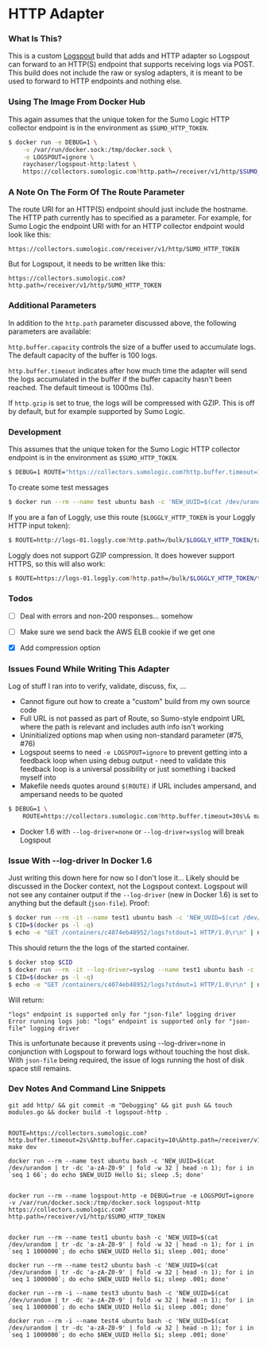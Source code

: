 # HTTP Adapter


### What Is This?

This is a custom [Logspout](https://github.com/gliderlabs/logspout) build that adds and HTTP adapter so Logspout can forward to an HTTP(S) endpoint that supports receiving logs via POST. This build does not include the raw or syslog adapters, it is meant to be used to forward to HTTP endpoints and nothing else.


### Using The Image From Docker Hub

This again assumes that the unique token for the Sumo Logic HTTP collector endpoint is in the environment as `$SUMO_HTTP_TOKEN`.

```bash
$ docker run -e DEBUG=1 \
    -v /var/run/docker.sock:/tmp/docker.sock \
    -e LOGSPOUT=ignore \
    raychaser/logspout-http:latest \
    https://collectors.sumologic.com?http.path=/receiver/v1/http/$SUMO_HTTP_TOKEN\&http.gzip=true
```


### A Note On The Form Of The Route Parameter

The route URI for an HTTP(S) endpoint should just include the hostname. The HTTP path currently has to specified as a parameter. For example, for Sumo Logic the endpoint URI with for an HTTP collector endpoint would look like this:

```
https://collectors.sumologic.com/receiver/v1/http/SUMO_HTTP_TOKEN
```

But for Logspout, it needs to be written like this:

```
https://collectors.sumologic.com?http.path=/receiver/v1/http/SUMO_HTTP_TOKEN
```


### Additional Parameters

In addition to the `http.path` parameter discussed above, the following parameters are available:

`http.buffer.capacity` controls the size of a buffer used to accumulate logs. The default capacity of the buffer is 100 logs.

`http.buffer.timeout` indicates after how much time the adapter will send the logs accumulated in the buffer if the buffer capacity hasn't been reached. The default timeout is 1000ms (1s).

If `http.gzip` is set to true, the logs will be compressed with GZIP. This is off by default, but for example supported by Sumo Logic.


### Development 

This assumes that the unique token for the Sumo Logic HTTP collector endpoint is in the environment as ```$SUMO_HTTP_TOKEN```.

```bash
$ DEBUG=1 ROUTE="https://collectors.sumologic.com?http.buffer.timeout=1s\&http.buffer.capacity=100\&http.path=/receiver/v1/http/$SUMO_HTTP_TOKEN\&http.gzip=true" make dev
```

To create some test messages

```bash
$ docker run --rm --name test ubuntu bash -c 'NEW_UUID=$(cat /dev/urandom | tr -dc 'a-zA-Z0-9' | fold -w 32 | head -n 1); for i in `seq 1 10`; do echo $NEW_UUID Hello $i; sleep 1; done' && CID=$(docker ps -l -q)
```

If you are a fan of Loggly, use this route (`$LOGGLY_HTTP_TOKEN` is your Loggly HTTP input token):

```bash
$ ROUTE=http://logs-01.loggly.com?http.path=/bulk/$LOGGLY_HTTP_TOKEN/tag/bulk/ make dev
```

Loggly does not support GZIP compression. It does however support HTTPS, so this will also work:

```bash
$ ROUTE=https://logs-01.loggly.com?http.path=/bulk/$LOGGLY_HTTP_TOKEN/tag/bulk/ make dev
```


### Todos

- [ ] Deal with errors and non-200 responses... somehow
- [ ] Make sure we send back the AWS ELB cookie if we get one
- [X] Add compression option


### Issues Found While Writing This Adapter

Log of stuff I ran into to verify, validate, discuss, fix, ...

* Cannot figure out how to create a "custom" build from my own source code
* Full URL is not passed as part of Route, so Sumo-style endpoint URL where the path is relevant and includes auth info isn't working
* Uninitialized options map when using non-standard parameter (#75, #76)
* Logspout seems to need ```-e LOGSPOUT=ignore``` to prevent getting into a feedback loop when using debug output - need to validate this feedback loop is a universal possibility or just something i backed myself into
* Makefile needs quotes around ```$(ROUTE)``` if URL includes ampersand, and ampersand needs to be quoted
```bash
$ DEBUG=1 \
    ROUTE=https://collectors.sumologic.com?http.buffer.timeout=30s\& make dev
```
* Docker 1.6 with ```--log-driver=none``` or ```--log-driver=syslog``` will break Logspout


### Issue With --log-driver In Docker 1.6

Just writing this down here for now so I don't lose it... Likely should be discussed in the Docker context, not the Logspout context. Logspout will not see any container output if the ```--log-driver``` (new in Docker 1.6) is set to anything but the default (```json-file```). Proof:

```bash
$ docker run --rm -it --name test1 ubuntu bash -c 'NEW_UUID=$(cat /dev/urandom | tr -dc 'a-zA-Z0-9' | fold -w 32 | head -n 1); for i in `seq 1 10000`; do echo $NEW_UUID Hello $i; sleep 1; done'
$ CID=$(docker ps -l -q)
$ echo -e "GET /containers/c4074eb48952/logs?stdout=1 HTTP/1.0\r\n" | nc -U /var/run/docker.sock
```

This should return the the logs of the started container.

```bash
$ docker stop $CID
$ docker run --rm -it --log-driver=syslog --name test1 ubuntu bash -c 'NEW_UUID=$(cat /dev/urandom | tr -dc 'a-zA-Z0-9' | fold -w 32 | head -n 1); for i in `seq 1 10000`; do echo $NEW_UUID Hello $i; sleep 1; done'
$ CID=$(docker ps -l -q)
$ echo -e "GET /containers/c4074eb48952/logs?stdout=1 HTTP/1.0\r\n" | nc -U /var/run/docker.sock
```

Will return:

```
"logs" endpoint is supported only for "json-file" logging driver
Error running logs job: "logs" endpoint is supported only for "json-file" logging driver
```

This is unfortunate because it prevents using --log-driver=none in conjunction with Logspout to forward logs without touching the host disk. With ```json-file``` being required, the issue of logs running the host of disk space still remains.


### Dev Notes And Command Line Snippets

```
git add http/ && git commit -m "Debugging" && git push && touch modules.go && docker build -t logspout-http .


ROUTE=https://collectors.sumologic.com?http.buffer.timeout=2s\&http.buffer.capacity=10\&http.path=/receiver/v1/http/$SUMO_HTTP_TOKEN make dev

docker run --rm --name test ubuntu bash -c 'NEW_UUID=$(cat /dev/urandom | tr -dc 'a-zA-Z0-9' | fold -w 32 | head -n 1); for i in `seq 1 66`; do echo $NEW_UUID Hello $i; sleep .5; done'


docker run --rm --name logspout-http -e DEBUG=true -e LOGSPOUT=ignore -v /var/run/docker.sock:/tmp/docker.sock logspout-http https://collectors.sumologic.com?http.path=/receiver/v1/http/$SUMO_HTTP_TOKEN


docker run --rm --name test1 ubuntu bash -c 'NEW_UUID=$(cat /dev/urandom | tr -dc 'a-zA-Z0-9' | fold -w 32 | head -n 1); for i in `seq 1 1000000`; do echo $NEW_UUID Hello $i; sleep .001; done'

docker run --rm --name test2 ubuntu bash -c 'NEW_UUID=$(cat /dev/urandom | tr -dc 'a-zA-Z0-9' | fold -w 32 | head -n 1); for i in `seq 1 1000000`; do echo $NEW_UUID Hello $i; sleep .001; done'

docker run --rm -i --name test3 ubuntu bash -c 'NEW_UUID=$(cat /dev/urandom | tr -dc 'a-zA-Z0-9' | fold -w 32 | head -n 1); for i in `seq 1 1000000`; do echo $NEW_UUID Hello $i; sleep .001; done'

docker run --rm -i --name test4 ubuntu bash -c 'NEW_UUID=$(cat /dev/urandom | tr -dc 'a-zA-Z0-9' | fold -w 32 | head -n 1); for i in `seq 1 1000000`; do echo $NEW_UUID Hello $i; sleep .001; done'
```

